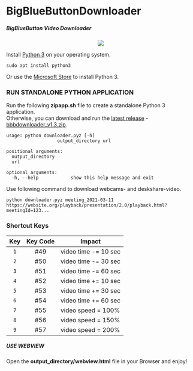 # BigBlueButtonDownloader
##### BigBlueButton Video Downloader

<p align="center">
  <img src="https://repository-images.githubusercontent.com/331634964/0abaea80-5c90-11eb-80e0-4413ca30e08a" />
</p>

Install [Python 3](https://www.python.org/downloads/) on your operating system.  

```
sudo apt install python3
```

Or use the [Microsoft Store](https://go.microsoft.com/fwlink?linkID=2082640) to install Python 3.

### RUN STANDALONE PYTHON APPLICATION

Run the following **zipapp.sh** file to create a standalone Python 3 application.  
Otherwise, you can download and run the [latest release](https://github.com/Th3R3alDuk3/BigBlueButtonDownloader/releases) - 
[bbbdownloader_v1.3.zip](https://github.com/Th3R3alDuk3/BigBlueButtonDownloader/files/6345689/bbbdownloader_v1.3.zip). 

```
usage: python downloader.pyz [-h] 
                   output_directory url

positional arguments:
  output_directory
  url

optional arguments:
  -h, --help            show this help message and exit
```
Use following command to download webcams- and deskshare-video.
```
python downloader.pyz meeting_2021-03-11 https://website.org/playback/presentation/2.0/playback.html?meetingId=123...
```

### Shortcut Keys

| Key | Key Code | Impact  |
|:---:|:---:|---|
| `1` | #49 | video time -= 10 sec |
| `2` | #50 | video time -= 30 sec |
| `3` | #51 | video time -= 60 sec |
| `4` | #52 | video time += 10 sec |
| `5` | #53 | video time += 30 sec |
| `6` | #54 | video time += 60 sec |
| `7` | #55 | video speed = 100% |
| `8` | #56 | video speed = 150% |
| `9` | #57 | video speed = 200% |

##### USE WEBVIEW

Open the **output_directory/webview.html** file in your Browser and enjoy!
